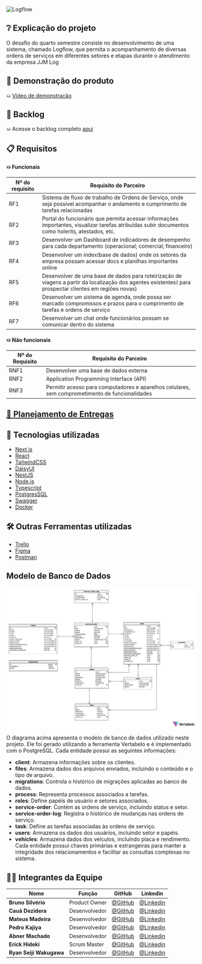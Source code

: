 
![Logflow](https://github.com/user-attachments/assets/4809dc55-8849-444f-9168-0c413b6091e2)

## ❔ Explicação do projeto  

O desafio do quarto semestre consiste no desenvolvimento de uma sistema, chamado Logflow, que permita o acompanhamento de diversas ordens de serviços em diferentes setores e etapas durante o atendimento da empresa JJM Log

## 👀 Demonstração do produto
➯ [Vídeo de demonstração](https://www.youtube.com/watch?v=8bnKvWPvFwc)

## 📄 Backlog
➯ Acesse o backlog completo [aqui](https://cold-spice-64e.notion.site/12128f34d09580f5a685f331ad284884?v=12128f34d09581d790f6000c6fa5996d&pvs=4)

## 📋 Requisitos
#### ➯ Funcionais
| Nº do requisito | Requisito do Parceiro                                                                                                                         |
| ------------------- | ----------------------------------------------------------------------------------------------------------------------------------------------- |
| RF1                 | Sistema de fluxo de trabalho de Ordens de Serviço, onde seja possível acompanhar o andamento e cumprimento de tarefas relacionadas                                                                       |
| RF2                 | Portal do funcionário que permita acessar informações importantes, visualizar tarefas atribuídas subir documentos como holerits, atestados, etc.                                                                                                                           |
| RF3                 | Desenvolver um Dashboard de indicadores de desempenho para cada departamento (operacional; comercial; financeiro)                               |
| RF4                 | Desenvolver um index(base de dados) onde os setores da empresa possam acessar docs e planilhas importantes online                                                 |
| RF5                 | Desenvolver de uma base de dados para roteirização de viagens a partir da localização dos agentes existentes( para prospectar clientes em regiões novas) |
| RF6                 | Desenvolver um sistema de agenda, onde possa ser marcado compromissos e prazos para o cumprimento de tarefas e ordens de serviço                                                                                                                                          |
| RF7                 | Desenvolver um chat onde funcionários possam se comunicar dentro do sistema                                                                                                                                       |

#### ➯ Não funcionais
| Nº do Requisito | Requisito do Parceiro                                      |
| ------------------- | ---------------------------------------------------------- |
| RNF1                | Desenvolver uma base de dados externa                                      |
| RNF2                | Application Programming Interface (API)                    |
| RNF3                | Permitir acesso para computadores e aparelhos celulares, sem comprometimento de funcionalidades |

## [📅 Planejamento de Entregas](https://cold-spice-64e.notion.site/Sprint-Backlog-15128f34d095807e820af78613c60e9c?pvs=4)

## 🧰 Tecnologias utilizadas
- [Next.js](https://nextjs.org)
- [React](https://react.dev)
- [TailwindCSS](https://tailwindcss.com)
- [DaisyUI](https://daisyui.com)
- [NestJS](https://nestjs.com)
- [Node.js](https://nodejs.org/pt)
- [Typescript](https://www.typescriptlang.org)
- [PostgresSQL](https://www.postgresql.org)
- [Swagger](https://swagger.io)
- [Docker](https://www.docker.com)


  
## 🛠️ Outras Ferramentas utilizadas
- [Trello](https://www.trello.com)
- [Figma](https://www.figma.com)
- [Postman](https://www.postman.com)

## Modelo de Banco de Dados

<p align="center">
  <img src="resources/db-model.png" alt="Modelo de Banco de Dados" />
</p>

O diagrama acima apresenta o modelo de banco de dados utilizado neste projeto. Ele foi gerado utilizando a ferramenta Vertabelo e é implementado com o PostgreSQL. Cada entidade possui as seguintes informações:

- **client**: Armazena informações sobre os clientes.
- **files**: Armazena dados dos arquivos enviados, incluindo o conteúdo e o tipo de arquivo.
- **migrations**: Controla o histórico de migrações aplicadas ao banco de dados.
- **process**: Representa processos associados a tarefas.
- **roles**: Define papéis de usuário e setores associados.
- **service-order**: Contém as ordens de serviço, incluindo status e setor.
- **service-order-log**: Registra o histórico de mudanças nas ordens de serviço.
- **task**: Define as tarefas associadas às ordens de serviço.
- **users**: Armazena os dados dos usuários, incluindo setor e papéis.
- **vehicles**: Armazena dados dos veículos, incluindo placa e rendimento.
Cada entidade possui chaves primárias e estrangeiras para manter a integridade dos relacionamentos e facilitar as consultas complexas no sistema.


## 👨‍💻 Integrantes da Equipe

<div align="center">
  
|Nome|Função|GitHub|Linkedin|
| -------- |-------- |-------- |-------- |
|**Bruno Silvério**|Product Owner|[@GitHub](https://github.com/BrunoVieira30)|[@Linkedin](https://www.linkedin.com/in/bruno-vieira-b999a2224/)
|**Cauã Dezidera**|Desenvolvedor|[@GitHub](https://github.com/CauaDezidera)|[@Linkedin](https://www.linkedin.com/in/cauã-dezidera-375736275/) 
|**Mateus Madeira**|Desenvolvedor|[@GitHub](https://github.com/mafemad)|[@Linkedin](https://www.linkedin.com/in/mateus-ferreira-madeira)
|**Pedro Kajiya**|Desenvolvedor|[@GitHub](https://github.com/kajiyap)|[@Linkedin](https://www.linkedin.com/in/pedro-santos-kajiya-65763b260/)
|**Abner Machado**|Desenvolvedor|[@GitHub](https://github.com/abnerdouglas)|[@Linkedin](https://www.linkedin.com/in/abner-douglas-a70a9b199/)
|**Erick Hideki**|Scrum Master|[@GitHub](https://github.com/erickhoawata)|[@Linkedin](http://linkedin.com/in/érick-awata)
|**Ryan Seiji Wakugawa**|Desenvolvedor|[@GitHub](https://github.com/ryan-wakugawa)|[@Linkedin](https://www.linkedin.com/in/ryan-wakugawa-526bbb27a)

<br>  
  
</div>
